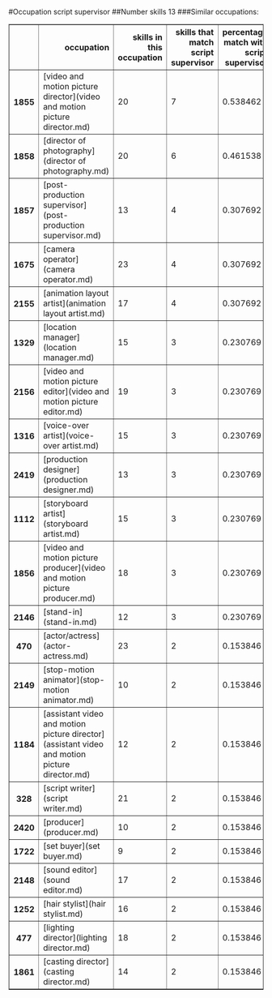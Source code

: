 #Occupation script supervisor
##Number skills 13
###Similar occupations:
<table border="1" class="dataframe">
  <thead>
    <tr style="text-align: right;">
      <th></th>
      <th>occupation</th>
      <th>skills in this occupation</th>
      <th>skills that match script supervisor</th>
      <th>percentage match with script supervisor</th>
      <th>skills not in script supervisor</th>
    </tr>
  </thead>
  <tbody>
    <tr>
      <th>1855</th>
      <td>[video and motion picture director](video and motion picture director.md)</td>
      <td>20</td>
      <td>7</td>
      <td>0.538462</td>
      <td>13</td>
    </tr>
    <tr>
      <th>1858</th>
      <td>[director of photography](director of photography.md)</td>
      <td>20</td>
      <td>6</td>
      <td>0.461538</td>
      <td>14</td>
    </tr>
    <tr>
      <th>1857</th>
      <td>[post-production supervisor](post-production supervisor.md)</td>
      <td>13</td>
      <td>4</td>
      <td>0.307692</td>
      <td>9</td>
    </tr>
    <tr>
      <th>1675</th>
      <td>[camera operator](camera operator.md)</td>
      <td>23</td>
      <td>4</td>
      <td>0.307692</td>
      <td>19</td>
    </tr>
    <tr>
      <th>2155</th>
      <td>[animation layout artist](animation layout artist.md)</td>
      <td>17</td>
      <td>4</td>
      <td>0.307692</td>
      <td>13</td>
    </tr>
    <tr>
      <th>1329</th>
      <td>[location manager](location manager.md)</td>
      <td>15</td>
      <td>3</td>
      <td>0.230769</td>
      <td>12</td>
    </tr>
    <tr>
      <th>2156</th>
      <td>[video and motion picture editor](video and motion picture editor.md)</td>
      <td>19</td>
      <td>3</td>
      <td>0.230769</td>
      <td>16</td>
    </tr>
    <tr>
      <th>1316</th>
      <td>[voice-over artist](voice-over artist.md)</td>
      <td>15</td>
      <td>3</td>
      <td>0.230769</td>
      <td>12</td>
    </tr>
    <tr>
      <th>2419</th>
      <td>[production designer](production designer.md)</td>
      <td>13</td>
      <td>3</td>
      <td>0.230769</td>
      <td>10</td>
    </tr>
    <tr>
      <th>1112</th>
      <td>[storyboard artist](storyboard artist.md)</td>
      <td>15</td>
      <td>3</td>
      <td>0.230769</td>
      <td>12</td>
    </tr>
    <tr>
      <th>1856</th>
      <td>[video and motion picture producer](video and motion picture producer.md)</td>
      <td>18</td>
      <td>3</td>
      <td>0.230769</td>
      <td>15</td>
    </tr>
    <tr>
      <th>2146</th>
      <td>[stand-in](stand-in.md)</td>
      <td>12</td>
      <td>3</td>
      <td>0.230769</td>
      <td>9</td>
    </tr>
    <tr>
      <th>470</th>
      <td>[actor/actress](actor-actress.md)</td>
      <td>23</td>
      <td>2</td>
      <td>0.153846</td>
      <td>21</td>
    </tr>
    <tr>
      <th>2149</th>
      <td>[stop-motion animator](stop-motion animator.md)</td>
      <td>10</td>
      <td>2</td>
      <td>0.153846</td>
      <td>8</td>
    </tr>
    <tr>
      <th>1184</th>
      <td>[assistant video and motion picture director](assistant video and motion picture director.md)</td>
      <td>12</td>
      <td>2</td>
      <td>0.153846</td>
      <td>10</td>
    </tr>
    <tr>
      <th>328</th>
      <td>[script writer](script writer.md)</td>
      <td>21</td>
      <td>2</td>
      <td>0.153846</td>
      <td>19</td>
    </tr>
    <tr>
      <th>2420</th>
      <td>[producer](producer.md)</td>
      <td>10</td>
      <td>2</td>
      <td>0.153846</td>
      <td>8</td>
    </tr>
    <tr>
      <th>1722</th>
      <td>[set buyer](set buyer.md)</td>
      <td>9</td>
      <td>2</td>
      <td>0.153846</td>
      <td>7</td>
    </tr>
    <tr>
      <th>2148</th>
      <td>[sound editor](sound editor.md)</td>
      <td>17</td>
      <td>2</td>
      <td>0.153846</td>
      <td>15</td>
    </tr>
    <tr>
      <th>1252</th>
      <td>[hair stylist](hair stylist.md)</td>
      <td>16</td>
      <td>2</td>
      <td>0.153846</td>
      <td>14</td>
    </tr>
    <tr>
      <th>477</th>
      <td>[lighting director](lighting director.md)</td>
      <td>18</td>
      <td>2</td>
      <td>0.153846</td>
      <td>16</td>
    </tr>
    <tr>
      <th>1861</th>
      <td>[casting director](casting director.md)</td>
      <td>14</td>
      <td>2</td>
      <td>0.153846</td>
      <td>12</td>
    </tr>
  </tbody>
</table>
